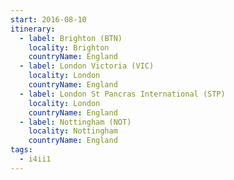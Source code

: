 ```yaml
---
start: 2016-08-10
itinerary:
  - label: Brighton (BTN)
    locality: Brighton
    countryName: England
  - label: London Victoria (VIC)
    locality: London
    countryName: England
  - label: London St Pancras International (STP)
    locality: London
    countryName: England
  - label: Nottingham (NOT)
    locality: Nottingham
    countryName: England
tags:
  - i4ii1
---
```

